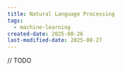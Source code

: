 ```yaml
---
title: Natural Language Processing
tags:
  - machine-learning
created-date: 2025-08-26
last-modified-date: 2025-08-27
---
```

// TODO